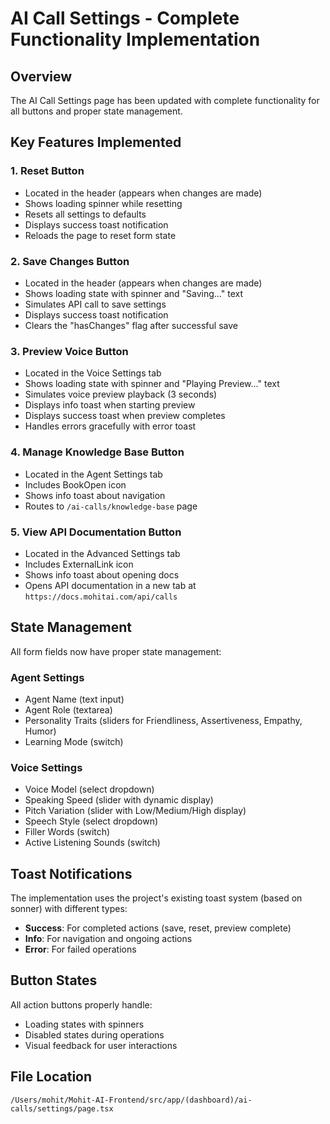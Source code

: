 # AI Call Settings - Complete Functionality Implementation

## Overview
The AI Call Settings page has been updated with complete functionality for all buttons and proper state management.

## Key Features Implemented

### 1. Reset Button
- Located in the header (appears when changes are made)
- Shows loading spinner while resetting
- Resets all settings to defaults
- Displays success toast notification
- Reloads the page to reset form state

### 2. Save Changes Button
- Located in the header (appears when changes are made)
- Shows loading state with spinner and "Saving..." text
- Simulates API call to save settings
- Displays success toast notification
- Clears the "hasChanges" flag after successful save

### 3. Preview Voice Button
- Located in the Voice Settings tab
- Shows loading state with spinner and "Playing Preview..." text
- Simulates voice preview playback (3 seconds)
- Displays info toast when starting preview
- Displays success toast when preview completes
- Handles errors gracefully with error toast

### 4. Manage Knowledge Base Button
- Located in the Agent Settings tab
- Includes BookOpen icon
- Shows info toast about navigation
- Routes to `/ai-calls/knowledge-base` page

### 5. View API Documentation Button
- Located in the Advanced Settings tab
- Includes ExternalLink icon
- Shows info toast about opening docs
- Opens API documentation in a new tab at `https://docs.mohitai.com/api/calls`

## State Management
All form fields now have proper state management:

### Agent Settings
- Agent Name (text input)
- Agent Role (textarea)
- Personality Traits (sliders for Friendliness, Assertiveness, Empathy, Humor)
- Learning Mode (switch)

### Voice Settings
- Voice Model (select dropdown)
- Speaking Speed (slider with dynamic display)
- Pitch Variation (slider with Low/Medium/High display)
- Speech Style (select dropdown)
- Filler Words (switch)
- Active Listening Sounds (switch)

## Toast Notifications
The implementation uses the project's existing toast system (based on sonner) with different types:
- **Success**: For completed actions (save, reset, preview complete)
- **Info**: For navigation and ongoing actions
- **Error**: For failed operations

## Button States
All action buttons properly handle:
- Loading states with spinners
- Disabled states during operations
- Visual feedback for user interactions

## File Location
`/Users/mohit/Mohit-AI-Frontend/src/app/(dashboard)/ai-calls/settings/page.tsx`